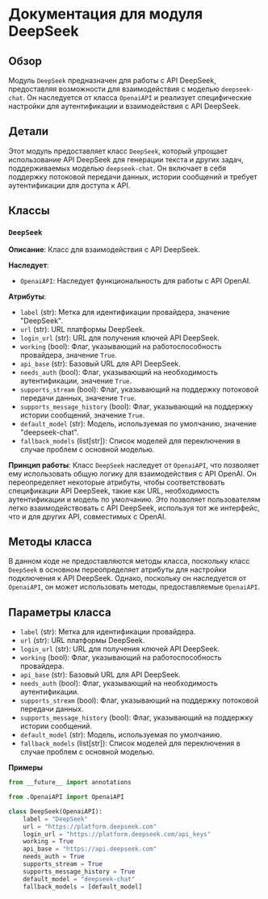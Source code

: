 # Документация для модуля DeepSeek

## Обзор

Модуль `DeepSeek` предназначен для работы с API DeepSeek, предоставляя возможности для взаимодействия с моделью `deepseek-chat`. Он наследуется от класса `OpenaiAPI` и реализует специфические настройки для аутентификации и взаимодействия с API DeepSeek.

## Детали

Этот модуль предоставляет класс `DeepSeek`, который упрощает использование API DeepSeek для генерации текста и других задач, поддерживаемых моделью `deepseek-chat`. Он включает в себя поддержку потоковой передачи данных, истории сообщений и требует аутентификации для доступа к API.

## Классы

### `DeepSeek`

**Описание**: Класс для взаимодействия с API DeepSeek.

**Наследует**:
- `OpenaiAPI`: Наследует функциональность для работы с API OpenAI.

**Атрибуты**:
- `label` (str): Метка для идентификации провайдера, значение "DeepSeek".
- `url` (str): URL платформы DeepSeek.
- `login_url` (str): URL для получения ключей API DeepSeek.
- `working` (bool): Флаг, указывающий на работоспособность провайдера, значение `True`.
- `api_base` (str): Базовый URL для API DeepSeek.
- `needs_auth` (bool): Флаг, указывающий на необходимость аутентификации, значение `True`.
- `supports_stream` (bool): Флаг, указывающий на поддержку потоковой передачи данных, значение `True`.
- `supports_message_history` (bool): Флаг, указывающий на поддержку истории сообщений, значение `True`.
- `default_model` (str): Модель, используемая по умолчанию, значение "deepseek-chat".
- `fallback_models` (list[str]): Список моделей для переключения в случае проблем с основной моделью.

**Принцип работы**:
Класс `DeepSeek` наследует от `OpenaiAPI`, что позволяет ему использовать общую логику для взаимодействия с API OpenAI. Он переопределяет некоторые атрибуты, чтобы соответствовать спецификации API DeepSeek, такие как URL, необходимость аутентификации и модель по умолчанию. Это позволяет пользователям легко взаимодействовать с API DeepSeek, используя тот же интерфейс, что и для других API, совместимых с OpenAI.

## Методы класса

В данном коде не предоставляются методы класса, поскольку класс `DeepSeek` в основном переопределяет атрибуты для настройки подключения к API DeepSeek. Однако, поскольку он наследуется от `OpenaiAPI`, он может использовать методы, предоставляемые `OpenaiAPI`.

## Параметры класса

- `label` (str): Метка для идентификации провайдера.
- `url` (str): URL платформы DeepSeek.
- `login_url` (str): URL для получения ключей API DeepSeek.
- `working` (bool): Флаг, указывающий на работоспособность провайдера.
- `api_base` (str): Базовый URL для API DeepSeek.
- `needs_auth` (bool): Флаг, указывающий на необходимость аутентификации.
- `supports_stream` (bool): Флаг, указывающий на поддержку потоковой передачи данных.
- `supports_message_history` (bool): Флаг, указывающий на поддержку истории сообщений.
- `default_model` (str): Модель, используемая по умолчанию.
- `fallback_models` (list[str]): Список моделей для переключения в случае проблем с основной моделью.

**Примеры**
```python
from __future__ import annotations

from .OpenaiAPI import OpenaiAPI

class DeepSeek(OpenaiAPI):
    label = "DeepSeek"
    url = "https://platform.deepseek.com"
    login_url = "https://platform.deepseek.com/api_keys"
    working = True
    api_base = "https://api.deepseek.com"
    needs_auth = True
    supports_stream = True
    supports_message_history = True
    default_model = "deepseek-chat"
    fallback_models = [default_model]